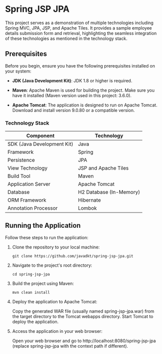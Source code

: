  # Spring JSP JPA 

This project serves as a demonstration of multiple technologies including Spring MVC, JPA, JSP, and Apache Tiles. It provides a sample employee details submission form and retrieval, highlighting the seamless integration of these technologies as mentioned in the technology stack.

## Prerequisites

Before you begin, ensure you have the following prerequisites installed on your system:

- **JDK (Java Development Kit)**: JDK 1.8 or higher is required. 

- **Maven**: Apache Maven is used for building the project. Make sure you have it installed (Maven version used in this project: 3.6.0). 

- **Apache Tomcat**: The application is designed to run on Apache Tomcat. Download and install version 9.0.80 or a compatible version.

 ### Technology Stack
Component                   | Technology                            
---                         | ---                               
SDK (Java Development Kit)  | Java                                  
Framework                   | Spring                    
Persistence                 | JPA               
View Technology             | JSP and Apache Tiles  
Build Tool                  | Maven                           
Application Server          | Apache Tomcat                    
Database                    | H2 Database (In-Memory)
ORM Framework               | Hibernate                                
Annotation Processor        | Lombok                                  

## Running the Application
 
Follow these steps to run the application:

1. Clone the repository to your local machine:
   ```
   git clone https://github.com/javadkt/spring-jsp-jpa.git
    ```
   
2. Navigate to the project's root directory:
   ```
   cd spring-jsp-jpa
   ```
   
3. Build the project using Maven:
   ```
   mvn clean install
   ```
   
4. Deploy the application to Apache Tomcat:

   Copy the generated WAR file (usually named spring-jsp-jpa.war) from the target directory to the Tomcat webapps directory.
   Start Tomcat to deploy the application.
   
5. Access the application in your web browser:

   Open your web browser and go to http://localhost:8080/spring-jsp-jpa (replace spring-jsp-jpa with the context path if different).  
